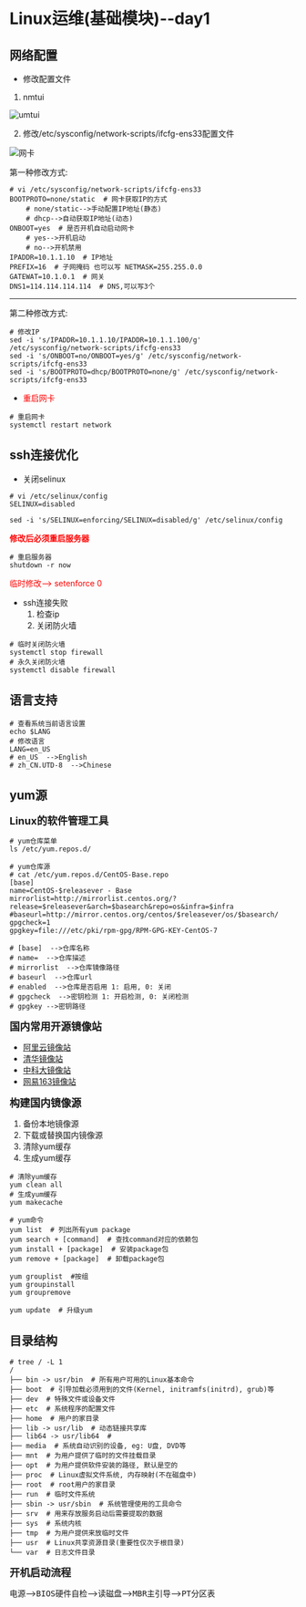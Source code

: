 # Linux运维(基础模块)--day1

## 网络配置

- 修改配置文件

1. nmtui

![umtui](https://pic.amfc.ltd/file/%23Could/Typora/nmtui.png)

2. 修改/etc/sysconfig/network-scripts/ifcfg-ens33配置文件

![网卡](https://pic.amfc.ltd/file/%23Could/Typora/wangka.png)

第一种修改方式:

```shell
# vi /etc/sysconfig/network-scripts/ifcfg-ens33
BOOTPROTO=none/static  # 网卡获取IP的方式
	# none/static-->手动配置IP地址(静态)
	# dhcp-->自动获取IP地址(动态)
ONBOOT=yes  # 是否开机自动启动网卡
	# yes-->开机启动
	# no-->开机禁用
IPADDR=10.1.1.10  # IP地址
PREFIX=16  # 子网掩码 也可以写 NETMASK=255.255.0.0
GATEWAT=10.1.0.1  # 网关
DNS1=114.114.114.114  # DNS,可以写3个
```

------

第二种修改方式:

```shell
# 修改IP
sed -i 's/IPADDR=10.1.1.10/IPADDR=10.1.1.100/g' /etc/sysconfig/network-scripts/ifcfg-ens33
sed -i 's/ONBOOT=no/ONBOOT=yes/g' /etc/sysconfig/network-scripts/ifcfg-ens33
sed -i 's/BOOTPROTO=dhcp/BOOTPROTO=none/g' /etc/sysconfig/network-scripts/ifcfg-ens33
```

- <font color=#ff0000>重启网卡</font>

```shell
# 重启网卡
systemctl restart network
```

## ssh连接优化

- 关闭selinux

```shell
# vi /etc/selinux/config
SELINUX=disabled
```

```shell
sed -i 's/SELINUX=enforcing/SELINUX=disabled/g' /etc/selinux/config
```

<font color=#ff0000>**修改后必须重启服务器**</font>

```shell
# 重启服务器
shutdown -r now
```

<font color=#ff0000>临时修改--> setenforce 0</font>

- ssh连接失败
  1. 检查ip
  2. 关闭防火墙

```shell
# 临时关闭防火墙
systemctl stop firewall
# 永久关闭防火墙
systemctl disable firewall
```

## 语言支持

```shell
# 查看系统当前语言设置
echo $LANG
# 修改语言
LANG=en_US
# en_US  -->English
# zh_CN.UTD-8  -->Chinese
```

## yum源

<font size=4>**Linux的软件管理工具**</font>

```shell
# yum仓库菜单
ls /etc/yum.repos.d/
```

```shell
# yum仓库源
# cat /etc/yum.repos.d/CentOS-Base.repo
[base]
name=CentOS-$releasever - Base
mirrorlist=http://mirrorlist.centos.org/?release=$releasever&arch=$basearch&repo=os&infra=$infra
#baseurl=http://mirror.centos.org/centos/$releasever/os/$basearch/
gpgcheck=1
gpgkey=file:///etc/pki/rpm-gpg/RPM-GPG-KEY-CentOS-7

# [base]  -->仓库名称
# name=  -->仓库描述
# mirrorlist  -->仓库镜像路径
# baseurl  -->仓库url
# enabled  -->仓库是否启用 1: 启用, 0: 关闭
# gpgcheck  -->密钥检测 1: 开启检测, 0: 关闭检测
# gpgkey -->密钥路径
```

<font size=4>**国内常用开源镜像站**</font>

- [阿里云镜像站](https://developer.aliyun.com/mirror/)
- [清华镜像站](https://mirrors.tuna.tsinghua.edu.cn/)
- [中科大镜像站](http://mirrors.ustc.edu.cn/)
- [网易163镜像站](http://mirrors.163.com/)

<font size=4>**构建国内镜像源**</font>

1. 备份本地镜像源
2. 下载或替换国内镜像源
3. 清除yum缓存
4. 生成yum缓存

```shell
# 清除yum缓存
yum clean all
# 生成yum缓存
yum makecache
```

```shell
# yum命令
yum list  # 列出所有yum package
yum search + [command]  # 查找command对应的依赖包
yum install + [package]  # 安装package包
yum remove + [package]  # 卸载package包

yum grouplist  #按组
yum groupinstall
yum groupremove

yum update  # 升级yum
```

##  目录结构

```shell
# tree / -L 1
/
├── bin -> usr/bin  # 所有用户可用的Linux基本命令
├── boot  # 引导加载必须用到的文件(Kernel, initramfs(initrd), grub)等
├── dev  # 特殊文件或设备文件
├── etc  # 系统程序的配置文件
├── home  # 用户的家目录
├── lib -> usr/lib  # 动态链接共享库
├── lib64 -> usr/lib64  # 
├── media  # 系统自动识别的设备, eg: U盘, DVD等
├── mnt  # 为用户提供了临时的文件挂载目录
├── opt  # 为用户提供软件安装的路径, 默认是空的
├── proc  # Linux虚拟文件系统, 内存映射(不在磁盘中)
├── root  # root用户的家目录
├── run  # 临时文件系统
├── sbin -> usr/sbin  # 系统管理使用的工具命令
├── srv  # 用来存放服务启动后需要提取的数据
├── sys  # 系统内核
├── tmp  # 为用户提供来放临时文件
├── usr  # Linux共享资源目录(重要性仅次于根目录)
└── var  # 日志文件目录
```

<font size=4>**开机启动流程**</font>

<kbd>电源</kbd>--><kbd>BIOS硬件自检</kbd>--><kbd>读磁盘</kbd>--><kbd>MBR主引导</kbd>--><kbd>PT分区表</kbd>